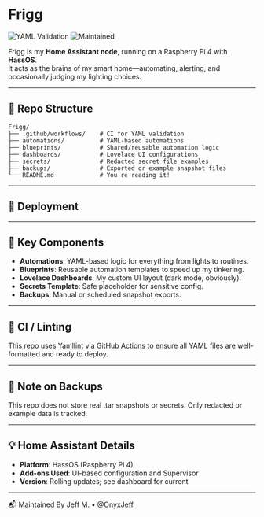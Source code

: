 # Frigg

![YAML Validation](https://github.com/OnyxJeff/Frigg/actions/workflows/validate-yaml.yml/badge.svg)
![Maintained](https://img.shields.io/badge/maintained-yes-blue)

Frigg is my **Home Assistant node**, running on a Raspberry Pi 4 with **HassOS**.  
It acts as the brains of my smart home—automating, alerting, and occasionally judging my lighting choices.

---

## 📁 Repo Structure

```text
Frigg/
├── .github/workflows/    # CI for YAML validation
├── automations/          # YAML-based automations
├── blueprints/           # Shared/reusable automation logic
├── dashboards/           # Lovelace UI configurations
├── secrets/              # Redacted secret file examples
├── backups/              # Exported or example snapshot files
└── README.md             # You're reading it!
```

---

## 🚀 Deployment

---

## 🔧 Key Components

- **Automations**: YAML-based logic for everything from lights to routines.
- **Blueprints**: Reusable automation templates to speed up my tinkering.
- **Lovelace Dashboards**: My custom UI layout (dark mode, obviously).
- **Secrets Template**: Safe placeholder for sensitive config.
- **Backups**: Manual or scheduled snapshot exports.

---

## 🧪 CI / Linting

This repo uses [Yamllint](https://github.com/adrienverge/yamllint) via GitHub Actions to ensure all YAML files are well-formatted and ready to deploy.

---

## 🚨 Note on Backups

This repo does not store real .tar snapshots or secrets.
Only redacted or example data is tracked.

---

## 💡 Home Assistant Details

- **Platform**: HassOS (Raspberry Pi 4)
- **Add-ons Used**: UI-based configuration and Supervisor
- **Version**: Rolling updates; see dashboard for current

---

📬 Maintained By
Jeff M. • [@OnyxJeff](https://www.github.com/onyxjeff)